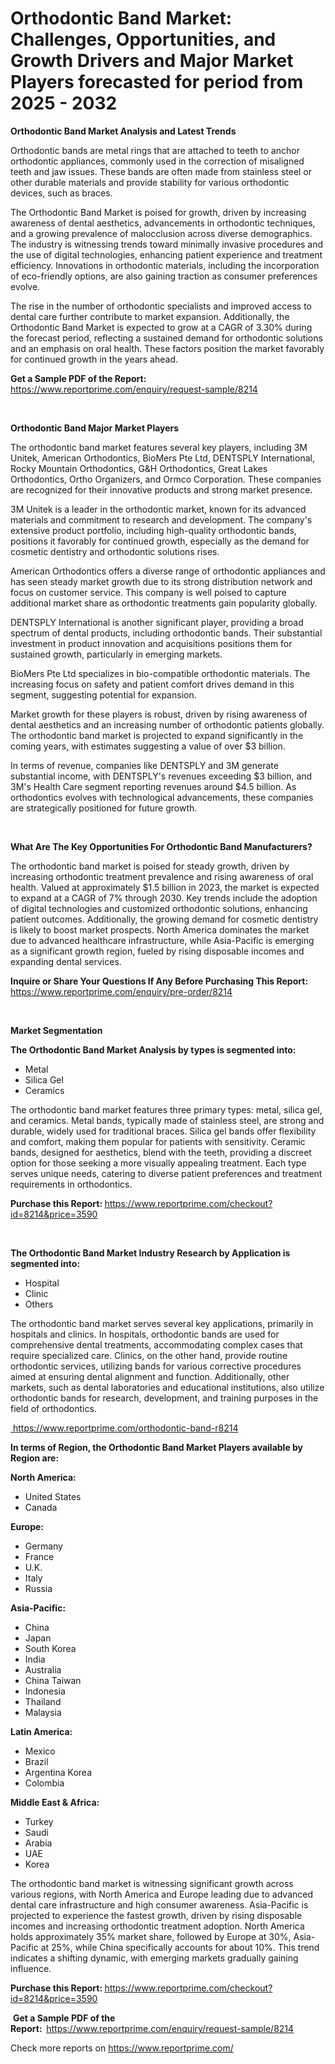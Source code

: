 <p><h1>Orthodontic Band Market: Challenges, Opportunities, and Growth Drivers and Major Market Players forecasted for period from 2025 - 2032</h1></p><p><strong>Orthodontic Band Market Analysis and Latest Trends</strong></p>
<p><p>Orthodontic bands are metal rings that are attached to teeth to anchor orthodontic appliances, commonly used in the correction of misaligned teeth and jaw issues. These bands are often made from stainless steel or other durable materials and provide stability for various orthodontic devices, such as braces. </p><p>The Orthodontic Band Market is poised for growth, driven by increasing awareness of dental aesthetics, advancements in orthodontic techniques, and a growing prevalence of malocclusion across diverse demographics. The industry is witnessing trends toward minimally invasive procedures and the use of digital technologies, enhancing patient experience and treatment efficiency. Innovations in orthodontic materials, including the incorporation of eco-friendly options, are also gaining traction as consumer preferences evolve.</p><p>The rise in the number of orthodontic specialists and improved access to dental care further contribute to market expansion. Additionally, the Orthodontic Band Market is expected to grow at a CAGR of 3.30% during the forecast period, reflecting a sustained demand for orthodontic solutions and an emphasis on oral health. These factors position the market favorably for continued growth in the years ahead.</p></p>
<p><strong>Get a Sample PDF of the Report:&nbsp;</strong> <a href="https://www.reportprime.com/enquiry/request-sample/8214?utm_campaign=3035&utm_medium=2&utm_source=Github&utm_content=ia&utm_term=19032025&utm_id=orthodontic-band">https://www.reportprime.com/enquiry/request-sample/8214</a></p>
<p>&nbsp;</p>
<p><strong>Orthodontic Band Major Market Players</strong></p>
<p><p>The orthodontic band market features several key players, including 3M Unitek, American Orthodontics, BioMers Pte Ltd, DENTSPLY International, Rocky Mountain Orthodontics, G&H Orthodontics, Great Lakes Orthodontics, Ortho Organizers, and Ormco Corporation. These companies are recognized for their innovative products and strong market presence.</p><p>3M Unitek is a leader in the orthodontic market, known for its advanced materials and commitment to research and development. The company's extensive product portfolio, including high-quality orthodontic bands, positions it favorably for continued growth, especially as the demand for cosmetic dentistry and orthodontic solutions rises.</p><p>American Orthodontics offers a diverse range of orthodontic appliances and has seen steady market growth due to its strong distribution network and focus on customer service. This company is well poised to capture additional market share as orthodontic treatments gain popularity globally.</p><p>DENTSPLY International is another significant player, providing a broad spectrum of dental products, including orthodontic bands. Their substantial investment in product innovation and acquisitions positions them for sustained growth, particularly in emerging markets.</p><p>BioMers Pte Ltd specializes in bio-compatible orthodontic materials. The increasing focus on safety and patient comfort drives demand in this segment, suggesting potential for expansion.</p><p>Market growth for these players is robust, driven by rising awareness of dental aesthetics and an increasing number of orthodontic patients globally. The orthodontic band market is projected to expand significantly in the coming years, with estimates suggesting a value of over $3 billion.</p><p>In terms of revenue, companies like DENTSPLY and 3M generate substantial income, with DENTSPLY's revenues exceeding $3 billion, and 3M's Health Care segment reporting revenues around $4.5 billion. As orthodontics evolves with technological advancements, these companies are strategically positioned for future growth.</p></p>
<p>&nbsp;</p>
<p><strong>What Are The Key Opportunities For Orthodontic Band Manufacturers?</strong></p>
<p><p>The orthodontic band market is poised for steady growth, driven by increasing orthodontic treatment prevalence and rising awareness of oral health. Valued at approximately $1.5 billion in 2023, the market is expected to expand at a CAGR of 7% through 2030. Key trends include the adoption of digital technologies and customized orthodontic solutions, enhancing patient outcomes. Additionally, the growing demand for cosmetic dentistry is likely to boost market prospects. North America dominates the market due to advanced healthcare infrastructure, while Asia-Pacific is emerging as a significant growth region, fueled by rising disposable incomes and expanding dental services.</p></p>
<p><strong>Inquire or Share Your Questions If Any Before Purchasing This Report:</strong> <a href="https://www.reportprime.com/enquiry/pre-order/8214?utm_campaign=3035&utm_medium=2&utm_source=Github&utm_content=ia&utm_term=19032025&utm_id=orthodontic-band">https://www.reportprime.com/enquiry/pre-order/8214</a></p>
<p>&nbsp;</p>
<p><strong>Market Segmentation</strong></p>
<p><strong>The Orthodontic Band Market Analysis by types is segmented into:</strong></p>
<p><ul><li>Metal</li><li>Silica Gel</li><li>Ceramics</li></ul></p>
<p><p>The orthodontic band market features three primary types: metal, silica gel, and ceramics. Metal bands, typically made of stainless steel, are strong and durable, widely used for traditional braces. Silica gel bands offer flexibility and comfort, making them popular for patients with sensitivity. Ceramic bands, designed for aesthetics, blend with the teeth, providing a discreet option for those seeking a more visually appealing treatment. Each type serves unique needs, catering to diverse patient preferences and treatment requirements in orthodontics.</p></p>
<p><strong>Purchase this Report:&nbsp;</strong><a href="https://www.reportprime.com/checkout?id=8214&price=3590&utm_campaign=3035&utm_medium=2&utm_source=Github&utm_content=ia&utm_term=19032025&utm_id=orthodontic-band">https://www.reportprime.com/checkout?id=8214&price=3590</a></p>
<p>&nbsp;</p>
<p><strong>The Orthodontic Band Market Industry Research by Application is segmented into:</strong></p>
<p><ul><li>Hospital</li><li>Clinic</li><li>Others</li></ul></p>
<p><p>The orthodontic band market serves several key applications, primarily in hospitals and clinics. In hospitals, orthodontic bands are used for comprehensive dental treatments, accommodating complex cases that require specialized care. Clinics, on the other hand, provide routine orthodontic services, utilizing bands for various corrective procedures aimed at ensuring dental alignment and function. Additionally, other markets, such as dental laboratories and educational institutions, also utilize orthodontic bands for research, development, and training purposes in the field of orthodontics.</p></p>
<p><a href="https://www.reportprime.com/orthodontic-band-r8214?utm_campaign=3035&utm_medium=2&utm_source=Github&utm_content=ia&utm_term=19032025&utm_id=orthodontic-band">&nbsp;https://www.reportprime.com/orthodontic-band-r8214</a></p>
<p><strong>In terms of Region, the Orthodontic Band Market Players available by Region are:</strong></p>
<p>
    <p> <strong> North America: </strong>
        <ul>
            <li>United States</li>
            <li>Canada</li>
        </ul>
        </p> 
    <p> <strong> Europe: </strong>
        <ul>
            <li>Germany</li>
            <li>France</li>
            <li>U.K.</li>
            <li>Italy</li>
            <li>Russia</li>
        </ul>
        </p> 
    <p> <strong> Asia-Pacific: </strong>
        <ul>
            <li>China</li>
            <li>Japan</li>
            <li>South Korea</li>
            <li>India</li>
            <li>Australia</li>
            <li>China Taiwan</li>
            <li>Indonesia</li>
            <li>Thailand</li>
            <li>Malaysia</li>
        </ul>
        </p> 
    <p> <strong> Latin America: </strong>
        <ul>
            <li>Mexico</li>
            <li>Brazil</li>
            <li>Argentina Korea</li>
            <li>Colombia</li>
        </ul>
        </p> 
    <p> <strong> Middle East & Africa: </strong>
        <ul>
            <li>Turkey</li>
            <li>Saudi</li>
            <li>Arabia</li>
            <li>UAE</li>
            <li>Korea</li>
        </ul>
    </p>
    </p>
<p><p>The orthodontic band market is witnessing significant growth across various regions, with North America and Europe leading due to advanced dental care infrastructure and high consumer awareness. Asia-Pacific is projected to experience the fastest growth, driven by rising disposable incomes and increasing orthodontic treatment adoption. North America holds approximately 35% market share, followed by Europe at 30%, Asia-Pacific at 25%, while China specifically accounts for about 10%. This trend indicates a shifting dynamic, with emerging markets gradually gaining influence.</p></p>
<p><strong>Purchase this Report: </strong><a href="https://www.reportprime.com/checkout?id=8214&price=3590&utm_campaign=3035&utm_medium=2&utm_source=Github&utm_content=ia&utm_term=19032025&utm_id=orthodontic-band">https://www.reportprime.com/checkout?id=8214&price=3590</a></p>
<p>&nbsp;<strong>Get a Sample PDF of the Report:&nbsp;&nbsp;</strong><a href="https://www.reportprime.com/enquiry/request-sample/8214?utm_campaign=3035&utm_medium=2&utm_source=Github&utm_content=ia&utm_term=19032025&utm_id=orthodontic-band">https://www.reportprime.com/enquiry/request-sample/8214</a></p>
<p><strong></strong></p>
<p>Check more reports on <a href="https://www.reportprime.com/?utm_campaign=3035&utm_medium=2&utm_source=Github&utm_content=ia&utm_term=19032025&utm_id=orthodontic-band">https://www.reportprime.com/</a></p>